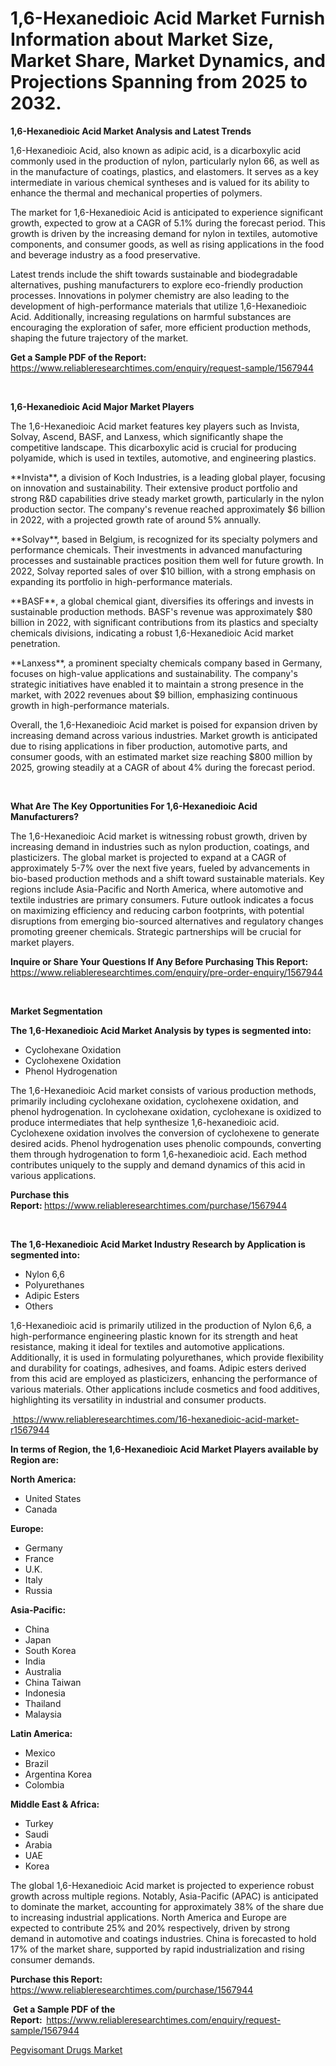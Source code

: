 <p><h1>1,6-Hexanedioic Acid Market Furnish Information about Market Size, Market Share, Market Dynamics, and Projections Spanning from 2025 to 2032.</h1></p><p><strong>1,6-Hexanedioic Acid Market Analysis and Latest Trends</strong></p>
<p><p>1,6-Hexanedioic Acid, also known as adipic acid, is a dicarboxylic acid commonly used in the production of nylon, particularly nylon 66, as well as in the manufacture of coatings, plastics, and elastomers. It serves as a key intermediate in various chemical syntheses and is valued for its ability to enhance the thermal and mechanical properties of polymers.</p><p>The market for 1,6-Hexanedioic Acid is anticipated to experience significant growth, expected to grow at a CAGR of 5.1% during the forecast period. This growth is driven by the increasing demand for nylon in textiles, automotive components, and consumer goods, as well as rising applications in the food and beverage industry as a food preservative. </p><p>Latest trends include the shift towards sustainable and biodegradable alternatives, pushing manufacturers to explore eco-friendly production processes. Innovations in polymer chemistry are also leading to the development of high-performance materials that utilize 1,6-Hexanedioic Acid. Additionally, increasing regulations on harmful substances are encouraging the exploration of safer, more efficient production methods, shaping the future trajectory of the market.</p></p>
<p><strong>Get a Sample PDF of the Report:&nbsp;</strong> <a href="https://www.reliableresearchtimes.com/enquiry/request-sample/1567944?utm_campaign=3207&utm_medium=2&utm_source=Github&utm_content=ia&utm_term=24032025&utm_id=16-hexanedioic-acid">https://www.reliableresearchtimes.com/enquiry/request-sample/1567944</a></p>
<p>&nbsp;</p>
<p><strong>1,6-Hexanedioic Acid Major Market Players</strong></p>
<p><p>The 1,6-Hexanedioic Acid market features key players such as Invista, Solvay, Ascend, BASF, and Lanxess, which significantly shape the competitive landscape. This dicarboxylic acid is crucial for producing polyamide, which is used in textiles, automotive, and engineering plastics.</p><p>**Invista**, a division of Koch Industries, is a leading global player, focusing on innovation and sustainability. Their extensive product portfolio and strong R&D capabilities drive steady market growth, particularly in the nylon production sector. The company's revenue reached approximately $6 billion in 2022, with a projected growth rate of around 5% annually.</p><p>**Solvay**, based in Belgium, is recognized for its specialty polymers and performance chemicals. Their investments in advanced manufacturing processes and sustainable practices position them well for future growth. In 2022, Solvay reported sales of over $10 billion, with a strong emphasis on expanding its portfolio in high-performance materials.</p><p>**BASF**, a global chemical giant, diversifies its offerings and invests in sustainable production methods. BASF's revenue was approximately $80 billion in 2022, with significant contributions from its plastics and specialty chemicals divisions, indicating a robust 1,6-Hexanedioic Acid market penetration.</p><p>**Lanxess**, a prominent specialty chemicals company based in Germany, focuses on high-value applications and sustainability. The company's strategic initiatives have enabled it to maintain a strong presence in the market, with 2022 revenues about $9 billion, emphasizing continuous growth in high-performance materials.</p><p>Overall, the 1,6-Hexanedioic Acid market is poised for expansion driven by increasing demand across various industries. Market growth is anticipated due to rising applications in fiber production, automotive parts, and consumer goods, with an estimated market size reaching $800 million by 2025, growing steadily at a CAGR of about 4% during the forecast period.</p></p>
<p>&nbsp;</p>
<p><strong>What Are The Key Opportunities For 1,6-Hexanedioic Acid Manufacturers?</strong></p>
<p><p>The 1,6-Hexanedioic Acid market is witnessing robust growth, driven by increasing demand in industries such as nylon production, coatings, and plasticizers. The global market is projected to expand at a CAGR of approximately 5-7% over the next five years, fueled by advancements in bio-based production methods and a shift toward sustainable materials. Key regions include Asia-Pacific and North America, where automotive and textile industries are primary consumers. Future outlook indicates a focus on maximizing efficiency and reducing carbon footprints, with potential disruptions from emerging bio-sourced alternatives and regulatory changes promoting greener chemicals. Strategic partnerships will be crucial for market players.</p></p>
<p><strong>Inquire or Share Your Questions If Any Before Purchasing This Report:</strong> <a href="https://www.reliableresearchtimes.com/enquiry/pre-order-enquiry/1567944?utm_campaign=3207&utm_medium=2&utm_source=Github&utm_content=ia&utm_term=24032025&utm_id=16-hexanedioic-acid">https://www.reliableresearchtimes.com/enquiry/pre-order-enquiry/1567944</a></p>
<p>&nbsp;</p>
<p><strong>Market Segmentation</strong></p>
<p><strong>The 1,6-Hexanedioic Acid Market Analysis by types is segmented into:</strong></p>
<p><ul><li>Cyclohexane Oxidation</li><li>Cyclohexene Oxidation</li><li>Phenol Hydrogenation</li></ul></p>
<p><p>The 1,6-Hexanedioic Acid market consists of various production methods, primarily including cyclohexane oxidation, cyclohexene oxidation, and phenol hydrogenation. In cyclohexane oxidation, cyclohexane is oxidized to produce intermediates that help synthesize 1,6-hexanedioic acid. Cyclohexene oxidation involves the conversion of cyclohexene to generate desired acids. Phenol hydrogenation uses phenolic compounds, converting them through hydrogenation to form 1,6-hexanedioic acid. Each method contributes uniquely to the supply and demand dynamics of this acid in various applications.</p></p>
<p><strong>Purchase this Report:&nbsp;</strong><a href="https://www.reliableresearchtimes.com/purchase/1567944?utm_campaign=3207&utm_medium=2&utm_source=Github&utm_content=ia&utm_term=24032025&utm_id=16-hexanedioic-acid">https://www.reliableresearchtimes.com/purchase/1567944</a></p>
<p>&nbsp;</p>
<p><strong>The 1,6-Hexanedioic Acid Market Industry Research by Application is segmented into:</strong></p>
<p><ul><li>Nylon 6,6</li><li>Polyurethanes</li><li>Adipic Esters</li><li>Others</li></ul></p>
<p><p>1,6-Hexanedioic acid is primarily utilized in the production of Nylon 6,6, a high-performance engineering plastic known for its strength and heat resistance, making it ideal for textiles and automotive applications. Additionally, it is used in formulating polyurethanes, which provide flexibility and durability for coatings, adhesives, and foams. Adipic esters derived from this acid are employed as plasticizers, enhancing the performance of various materials. Other applications include cosmetics and food additives, highlighting its versatility in industrial and consumer products.</p></p>
<p><a href="https://www.reliableresearchtimes.com/16-hexanedioic-acid-market-r1567944?utm_campaign=3207&utm_medium=2&utm_source=Github&utm_content=ia&utm_term=24032025&utm_id=16-hexanedioic-acid">&nbsp;https://www.reliableresearchtimes.com/16-hexanedioic-acid-market-r1567944</a></p>
<p><strong>In terms of Region, the 1,6-Hexanedioic Acid Market Players available by Region are:</strong></p>
<p>
    <p> <strong> North America: </strong>
        <ul>
            <li>United States</li>
            <li>Canada</li>
        </ul>
        </p> 
    <p> <strong> Europe: </strong>
        <ul>
            <li>Germany</li>
            <li>France</li>
            <li>U.K.</li>
            <li>Italy</li>
            <li>Russia</li>
        </ul>
        </p> 
    <p> <strong> Asia-Pacific: </strong>
        <ul>
            <li>China</li>
            <li>Japan</li>
            <li>South Korea</li>
            <li>India</li>
            <li>Australia</li>
            <li>China Taiwan</li>
            <li>Indonesia</li>
            <li>Thailand</li>
            <li>Malaysia</li>
        </ul>
        </p> 
    <p> <strong> Latin America: </strong>
        <ul>
            <li>Mexico</li>
            <li>Brazil</li>
            <li>Argentina Korea</li>
            <li>Colombia</li>
        </ul>
        </p> 
    <p> <strong> Middle East & Africa: </strong>
        <ul>
            <li>Turkey</li>
            <li>Saudi</li>
            <li>Arabia</li>
            <li>UAE</li>
            <li>Korea</li>
        </ul>
    </p>
    </p>
<p><p>The global 1,6-Hexanedioic Acid market is projected to experience robust growth across multiple regions. Notably, Asia-Pacific (APAC) is anticipated to dominate the market, accounting for approximately 38% of the share due to increasing industrial applications. North America and Europe are expected to contribute 25% and 20% respectively, driven by strong demand in automotive and coatings industries. China is forecasted to hold 17% of the market share, supported by rapid industrialization and rising consumer demands.</p></p>
<p><strong>Purchase this Report: </strong><a href="https://www.reliableresearchtimes.com/purchase/1567944?utm_campaign=3207&utm_medium=2&utm_source=Github&utm_content=ia&utm_term=24032025&utm_id=16-hexanedioic-acid">https://www.reliableresearchtimes.com/purchase/1567944</a></p>
<p>&nbsp;<strong>Get a Sample PDF of the Report:&nbsp;&nbsp;</strong><a href="https://www.reliableresearchtimes.com/enquiry/request-sample/1567944?utm_campaign=3207&utm_medium=2&utm_source=Github&utm_content=ia&utm_term=24032025&utm_id=16-hexanedioic-acid">https://www.reliableresearchtimes.com/enquiry/request-sample/1567944</a></p>
<p><strong></strong></p>
<p><p><a href="https://github.com/herakterroem/Market-Research-Report-List-1/blob/main/pegvisomant-drugs-market.md?utm_campaign=3207&utm_medium=2&utm_source=Github&utm_content=ia&utm_term=24032025&utm_id=16-hexanedioic-acid">Pegvisomant Drugs Market</a></p></p>